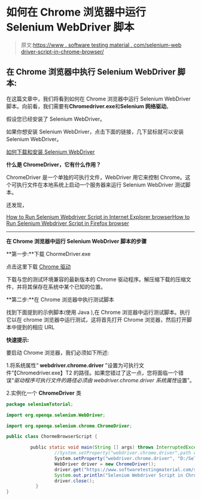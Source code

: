 # 如何在 Chrome 浏览器中运行 Selenium WebDriver 脚本

> 原文:[https://www . software testing material . com/selenium-web driver-script-in-chrome-browser/](https://www.softwaretestingmaterial.com/selenium-webdriver-script-in-chrome-browser/)

## 在 Chrome 浏览器中执行 Selenium WebDriver 脚本:

在这篇文章中，我们将看到如何在 Chrome 浏览器中运行 Selenium WebDriver 脚本。向前看，我们需要有**Chromedriver.exe**和**Selenium 网络驱动**。

假设您已经安装了 Selenium WebDriver。

如果你想安装 Selenium WebDriver，点击下面的链接，几下鼠标就可以安装 Selenium WebDriver。

[如何下载和安装 Selenium WebDriver](https://www.softwaretestingmaterial.com/install-selenium-webdriver/)

**什么是 ChromeDriver，它有什么作用？**

ChromeDriver 是一个单独的可执行文件，WebDriver 用它来控制 Chrome。这个可执行文件在本地系统上启动一个服务器来运行 Selenium WebDriver 测试脚本。

还发现，

[How to Run Selenium Webdriver Script in Internet Explorer browser](https://www.softwaretestingmaterial.com/first-selenium-webdriver-script/)[How to Run Selenium Webdriver Script in Firefox browser](https://www.softwaretestingmaterial.com/first-selenium-webdriver-script/)

* * *

**在 Chrome 浏览器中运行 Selenium WebDriver 脚本的步骤**

**第一步:**下载 ChormeDriver.exe

点击这里下载 [Chrome 驱动](https://sites.google.com/a/chromium.org/chromedriver/downloads)

下载与您的测试环境兼容的最新版本的 Chrome 驱动程序。解压缩下载的压缩文件，并将其保存在系统中某个已知的位置。

**第二步:**在 Chrome 浏览器中执行测试脚本

找到下面提到的示例脚本(使用 Java ),在 Chrome 浏览器中运行测试脚本。执行它以在 chrome 浏览器中运行测试，这将首先打开 Chrome 浏览器，然后打开脚本中提到的相应 URL

**快速提示:**

要启动 Chrome 浏览器，我们必须如下所述:

1.将系统属性“ **webdriver.chrome.driver** ”设置为可执行文件“【Chromedriver.exe】T2 的路径。如果您错过了这一点，您将面临一个错误“*驱动程序可执行文件的路径必须由 webdriver.chrome.driver 系统属性*设置”。

2.实例化一个 **ChromeDriver** 类

```java
package seleniumTutorial;

import org.openqa.selenium.WebDriver;

import org.openqa.selenium.chrome.ChromeDriver;

public class ChormeBrowserScript {

         public static void main(String [] args) throws InterruptedException{
                  //System.setProperty("webdriver.chrome.driver",path of executable file "Chromedriver.exe")
                  System.setProperty("webdriver.chrome.driver", "D:/SeleniumEnvironment/chromedriver_win32/chromedriver.exe");
                  WebDriver driver = new ChromeDriver();
                  driver.get("https://www.softwaretestingmaterial.com/software-testing-interview-questions-free-ebook/");
                  System.out.println("Selenium Webdriver Script in Chrome browser | Software Testing Material");
                  driver.close();
           }
}
```